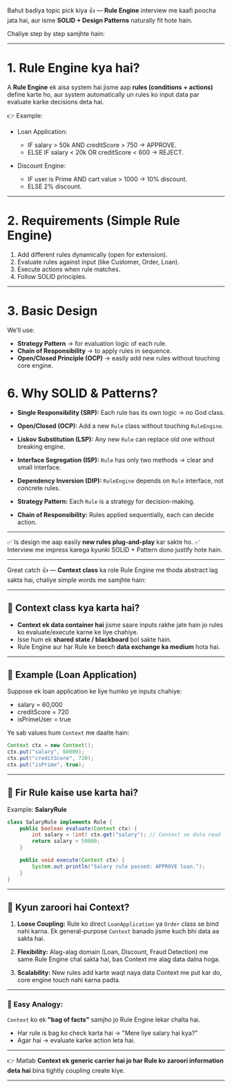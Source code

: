Bahut badiya topic pick kiya 👍 — **Rule Engine** interview me kaafi poocha jata hai, aur isme **SOLID + Design Patterns** naturally fit hote hain.

Chaliye step by step samjhte hain:

---

# 1. **Rule Engine kya hai?**

A **Rule Engine** ek aisa system hai jisme aap **rules (conditions + actions)** define karte ho, aur system automatically un rules ko input data par evaluate karke decisions deta hai.

👉 Example:

* Loan Application:

    * IF salary > 50k AND creditScore > 750 → APPROVE.
    * ELSE IF salary < 20k OR creditScore < 600 → REJECT.
* Discount Engine:

    * IF user is Prime AND cart value > 1000 → 10% discount.
    * ELSE 2% discount.

---

# 2. **Requirements (Simple Rule Engine)**

1. Add different rules dynamically (open for extension).
2. Evaluate rules against input (like Customer, Order, Loan).
3. Execute actions when rule matches.
4. Follow SOLID principles.

---

# 3. **Basic Design**

We’ll use:

* **Strategy Pattern** → for evaluation logic of each rule.
* **Chain of Responsibility** → to apply rules in sequence.
* **Open/Closed Principle (OCP)** → easily add new rules without touching core engine.

# 6. **Why SOLID & Patterns?**

* **Single Responsibility (SRP):**
  Each rule has its own logic → no God class.

* **Open/Closed (OCP):**
  Add a new `Rule` class without touching `RuleEngine`.

* **Liskov Substitution (LSP):**
  Any new `Rule` can replace old one without breaking engine.

* **Interface Segregation (ISP):**
  `Rule` has only two methods → clear and small interface.

* **Dependency Inversion (DIP):**
  `RuleEngine` depends on `Rule` interface, not concrete rules.

* **Strategy Pattern:**
  Each `Rule` is a strategy for decision-making.

* **Chain of Responsibility:**
  Rules applied sequentially, each can decide action.

---

✅ Is design me aap easily **new rules plug-and-play** kar sakte ho.
✅ Interview me impress karega kyunki SOLID + Pattern dono justify hote hain.

---

Great catch 👍 — **Context class** ka role Rule Engine me thoda abstract lag sakta hai, chaliye simple words me samjhte hain:

---

## 🔹 Context class kya karta hai?

* **Context ek data container hai** jisme saare inputs rakhe jate hain jo rules ko evaluate/execute karne ke liye chahiye.
* Isse hum ek **shared state / blackboard** bol sakte hain.
* Rule Engine aur har Rule ke beech **data exchange ka medium** hota hai.

---

## 🔹 Example (Loan Application)

Suppose ek loan application ke liye humko ye inputs chahiye:

* salary = 60,000
* creditScore = 720
* isPrimeUser = true

Ye sab values hum `Context` me daalte hain:

```java
Context ctx = new Context();
ctx.put("salary", 60000);
ctx.put("creditScore", 720);
ctx.put("isPrime", true);
```

---

## 🔹 Fir Rule kaise use karta hai?

Example: **SalaryRule**

```java
class SalaryRule implements Rule {
    public boolean evaluate(Context ctx) {
        int salary = (int) ctx.get("salary"); // Context se data read
        return salary > 50000;
    }

    public void execute(Context ctx) {
        System.out.println("Salary rule passed: APPROVE loan.");
    }
}
```

---

## 🔹 Kyun zaroori hai Context?

1. **Loose Coupling:**
   Rule ko direct `LoanApplication` ya `Order` class se bind nahi karna.
   Ek general-purpose `Context` banado jisme kuch bhi data aa sakta hai.

2. **Flexibility:**
   Alag-alag domain (Loan, Discount, Fraud Detection) me same Rule Engine chal sakta hai, bas Context me alag data dalna hoga.

3. **Scalability:**
   New rules add karte waqt naya data Context me put kar do, core engine touch nahi karna padta.

---

### 🔑 Easy Analogy:

`Context` ko ek **"bag of facts"** samjho jo Rule Engine lekar chalta hai.

* Har rule is bag ko check karta hai → "Mere liye salary hai kya?"
* Agar hai → evaluate karke action leta hai.

---

👉 Matlab **Context ek generic carrier hai jo har Rule ko zaroori information deta hai** bina tightly coupling create kiye.

---

